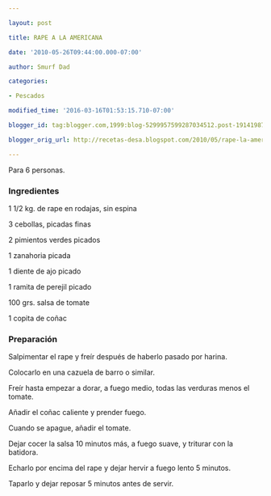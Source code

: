 ```yaml
---

layout: post

title: RAPE A LA AMERICANA

date: '2010-05-26T09:44:00.000-07:00'

author: Smurf Dad

categories:

- Pescados

modified_time: '2016-03-16T01:53:15.710-07:00'

blogger_id: tag:blogger.com,1999:blog-5299957599287034512.post-191419875365880601

blogger_orig_url: http://recetas-desa.blogspot.com/2010/05/rape-la-americana.html

---
```


Para 6 personas.

<h3>Ingredientes</h3>

1 1/2 kg. de rape en rodajas, sin espina

3 cebollas, picadas finas

2 pimientos verdes picados

1 zanahoria picada

1 diente de ajo picado

1 ramita de perejil picado

100 grs. salsa de tomate

1 copita de coñac

<h3>Preparación</h3>

Salpimentar el rape y freír después de haberlo pasado por harina.

Colocarlo en una cazuela de barro o similar.

Freír hasta empezar a dorar, a fuego medio, todas las  verduras menos el tomate.

Añadir el coñac caliente y prender fuego.

Cuando se apague, añadir el tomate.

Dejar cocer la salsa 10 minutos más, a fuego suave, y triturar con la batidora.

Echarlo por encima del rape y dejar hervir a fuego lento 5 minutos.

Taparlo y dejar reposar 5 minutos antes de servir.